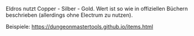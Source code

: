 Eldros nutzt Copper - Silber - Gold.
Wert ist so wie in offiziellen Büchern beschrieben (allerdings ohne Electrum zu nutzen).

Beispiele: https://dungeonmastertools.github.io/items.html